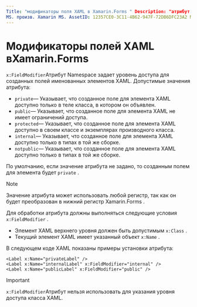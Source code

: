 ```yaml
---
Title: "модификаторы поля XAML в Xamarin.Forms " Description: "атрибут пространства имен КС:фиелдмодифиер задает уровень доступа для созданных полей именованных элементов XAML."
MS. произв. Xamarin MS. AssetID: 12357CE0-3C11-4B62-947F-72DB6DFC23A2 MS. Technology: Xamarin-Forms author: давидбритч MS. author: дабритч МС. Дата: 08/02/2019 No-Loc: [ Xamarin.Forms , Xamarin.Essentials ]
---
```


# <a name="xaml-field-modifiers-in-xamarinforms"></a>Модификаторы полей XAML вXamarin.Forms

`x:FieldModifier`Атрибут Namespace задает уровень доступа для созданных полей именованных элементов XAML. Допустимые значения атрибута:

- `private`— Указывает, что созданное поле для элемента XAML доступно только в теле класса, в котором он объявлен.
- `public`— Указывает, что созданное поле для элемента XAML не имеет ограничений доступа.
- `protected`— Указывает, что созданное поле для элемента XAML доступно в своем классе и экземплярах производного класса.
- `internal`— Указывает, что созданное поле для элемента XAML доступно только в типах в той же сборке.
- `notpublic`— Указывает, что созданное поле для элемента XAML доступно только в типах в той же сборке.

По умолчанию, если значение атрибута не задано, то созданным полем для элемента будет `private` .

> [!NOTE]
> Значение атрибута может использовать любой регистр, так как он будет преобразован в нижний регистр Xamarin.Forms .

Для обработки атрибута должны выполняться следующие условия `x:FieldModifier` .

- Элемент XAML верхнего уровня должен быть допустимым `x:Class` .
- Текущий элемент XAML имеет указанный объект `x:Name` .

В следующем коде XAML показаны примеры установки атрибута:

```xaml
<Label x:Name="privateLabel" />
<Label x:Name="internalLabel" x:FieldModifier="internal" />
<Label x:Name="publicLabel" x:FieldModifier="public" />
```

> [!IMPORTANT]
> `x:FieldModifier`Атрибут нельзя использовать для указания уровня доступа класса XAML.
